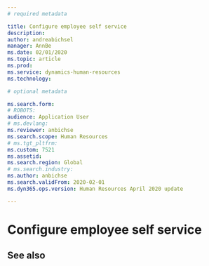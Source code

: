 ```yaml
---
# required metadata

title: Configure employee self service
description: 
author: andreabichsel
manager: AnnBe
ms.date: 02/01/2020
ms.topic: article
ms.prod: 
ms.service: dynamics-human-resources
ms.technology: 

# optional metadata

ms.search.form: 
# ROBOTS: 
audience: Application User
# ms.devlang: 
ms.reviewer: anbichse
ms.search.scope: Human Resources
# ms.tgt_pltfrm: 
ms.custom: 7521
ms.assetid: 
ms.search.region: Global
# ms.search.industry: 
ms.author: anbichse
ms.search.validFrom: 2020-02-01
ms.dyn365.ops.version: Human Resources April 2020 update

---
```


# Configure employee self service




## See also